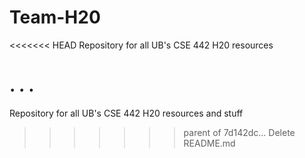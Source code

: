 # Team-H20
<<<<<<< HEAD
Repository for all UB's CSE 442 H20 resources

.
.
.
=======
Repository for all UB's CSE 442 H20 resources and stuff
>>>>>>> parent of 7d142dc... Delete README.md
